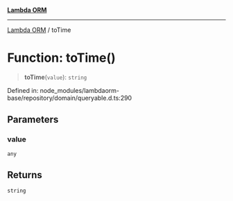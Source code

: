 [**Lambda ORM**](../README.md)

***

[Lambda ORM](../README.md) / toTime

# Function: toTime()

> **toTime**(`value`): `string`

Defined in: node\_modules/lambdaorm-base/repository/domain/queryable.d.ts:290

## Parameters

### value

`any`

## Returns

`string`
